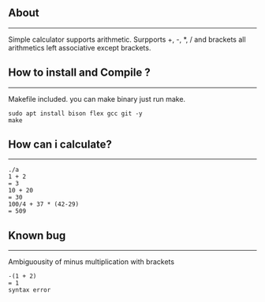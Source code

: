 ## About
---
Simple calculator supports arithmetic.
Surpports +, -, *, / and brackets
all arithmetics left associative except brackets.

## How to install and Compile ?
---
Makefile included. you can make binary just run make.
```
sudo apt install bison flex gcc git -y
make
```
## How can i calculate?
---
```
./a
1 + 2
= 3
10 + 20
= 30
100/4 + 37 * (42-29)
= 509
```

## Known bug
---

Ambiguousity of minus multiplication with brackets

```
-(1 + 2)
= 1
syntax error
```
